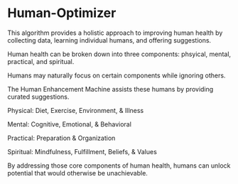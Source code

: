 # Human-Optimizer

This algorithm provides a holistic approach to improving human health by collecting data, learning individual humans, and offering suggestions.

Human health can be broken down into three components: phsyical, mental, practical, and spiritual.

Humans may naturally focus on certain components while ignoring others. 

The Human Enhancement Machine assists these humans by providing curated suggestions.

Physical: Diet, Exercise, Environment, & Illness

Mental: Cognitive, Emotional, & Behavioral

Practical: Preparation & Organization

Spiritual: Mindfulness, Fulfillment, Beliefs, & Values 

By addressing those core components of human health, humans can unlock potential that would otherwise be unachievable.
